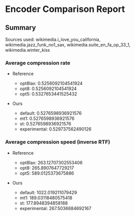 
# Encoder Comparison Report

## Summary

Sources used: wikimedia.i_love_you_california, wikimedia.jazz_funk_no1_sax, wikimedia.suite_en_fa_op_33_1, wikimedia.winter_kiss

### Average compression rate

  - Reference
    - opt8lax: 0.5256092104541924
    - opt8: 0.5256092104541924
    - opt5: 0.5327653441525432

  - Ours
    - default: 0.5276598936921576
    - mt1: 0.5276598936921576
    - st: 0.5276598936921576
    - experimental: 0.529737562490126


### Average compression speed (inverse RTF)
  - Reference
    - opt8lax: 263.12707302553406
    - opt8: 265.8907647729217
    - opt5: 589.0125373675886

  - Ours
    - default: 1022.019211079429
    - mt1: 189.03118480575418
    - st: 177.8948394858188
    - experimental: 267.5036684692167


